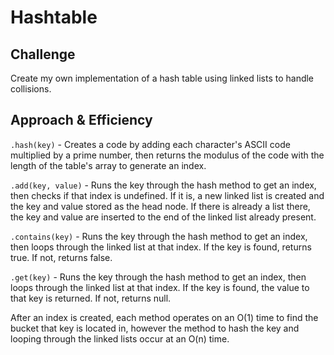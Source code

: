# Hashtable

## Challenge
Create my own implementation of a hash table using linked lists to handle collisions.

## Approach & Efficiency
`.hash(key)` - Creates a code by adding each character's ASCII code multiplied by a prime number, then returns the modulus of the code with the length of the table's array to generate an index.

`.add(key, value)` - Runs the key through the hash method to get an index, then checks if that index is undefined.  If it is, a new linked list is created and the key and value stored as the head node.  If there is already a list there, the key and value are inserted to the end of the linked list already present.

`.contains(key)` - Runs the key through the hash method to get an index, then loops through the linked list at that index.  If the key is found, returns true.  If not, returns false.

`.get(key)` - Runs the key through the hash method to get an index, then loops through the linked list at that index.  If the key is found, the value to that key is returned.  If not, returns null.


After an index is created, each method operates on an O(1) time to find the bucket that key is located in, however the method to hash the key and looping through the linked lists occur at an O(n) time.